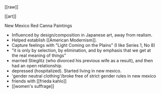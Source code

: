 [[raw]]

[[art]]

New Mexico
Red Canna Paintings
* Influenced by design/composition in Japanese art, away from realism.
* Helped establish [[American Modernism]].
* Capture feelings with "Light Coming on the Plains" (I like Series 1, No 8)
* "it is only by selection, by elimination, and by emphasis that we get at the real meaning of things"
* married Stieglitz (who divorced his previous wife as a result), and then had an open relationship. 
* depressed (hospitalized). Started living in new mexico.
* 'gender neutral clothing'/broke free of strict gender rules in new mexico
* friends with [[frieda kahlo]]
* [[women's suffrage]]